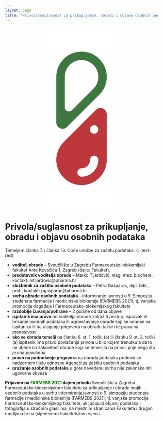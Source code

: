 ```yaml
---
layout: page
title: "Privola/suglasnost za prikupljanje, obradu i objavu osobnih podataka"
---
```



<img src='img/logo.png' alt='FARMEBS' width='250' 
	style="display: block; margin-left: auto; margin-right: auto" />


# Privola/suglasnost za prikupljanje, obradu i objavu osobnih podataka

Temeljem članka 7. i članka 13. Opće uredbe za zaštitu podataka:
 {: .text-red}

- **voditelj obrade** – Sveučilište u Zagrebu Farmaceutsko-biokemijski fakultet Ante Kovačića 1, Zagreb (dalje: Fakultet),
- **predstavnik voditelja obrade** – Marko Tijardović, mag. med. biochem., kontakt: mtijardovic<span >@</span><span>p</span><span>h</span><span>a</span><span>r</span><span>m</span><span>a</span><span >.</span><span>h</span><span>r</span>
- **službenik za zaštitu osobnih podataka** – Petra Gašparac, dipl. bibl., prof., kontakt: pgasparac<span >@</span><span>p</span><span>h</span><span >a</span><span>r</span><span>m</span><span>a</span><span>.</span ><span>h</span><span>r</span>
- **svrha obrade osobnih podataka** – informiranje javnosti o 9. Simpoziju studenata farmacije i medicinske biokemije (FARMEBS 2021), tj. vanjska promocija događaja i Farmaceutsko-biokemijskog fakulteta
- **razdoblje čuvanja/pohrane** – 2 godine od dana objave
- **ispitanik ima pravo** od voditelja obrade zatražiti pristup, ispravak ili brisanje osobnih podataka ili ograničavanje obrade koji se odnose na ispitanika ili na ulaganje prigovora na obradu takvih te prava na prenosivost
- **ako se obrada temelji** na članku 6. st. 1. točki (a) ili članku 9. st. 2. točki (a) ispitanik ima pravo povlačenja privole u bilo kojem trenutku a da to ne utječe na zakonitost obrade koja se temeljila na privoli prije nego što je ona povučena
- **pravo na podnošenje prigovora** na obradu podataka podnosi se nadzornom tijelu odnosno Agenciji za zaštitu osobnih podataka
- **pružanje osobnih podataka** u gore navedenu svrhu nije zakonska niti ugovorna obveza 


**Prijavom na <span style='color:green'>FARMEBS 2021</span> dajem privolu** Sveučilištu u Zagrebu Farmaceutsko-biokemijskom fakultetu za prikupljanje i obradu mojih osobnih podataka u svrhu informiranja javnosti o 9. simpoziju studenata farmacije i medicinske biokemije (FARMEBS 2021), tj. vanjske promocije Farmaceutsko-biokemijskog fakulteta, uključujući objavu podataka i fotografija u stručnim glasilima, na mrežnim stranicama Fakulteta i drugim medijima te na (sljedećem) Fakultetskom vijeću.